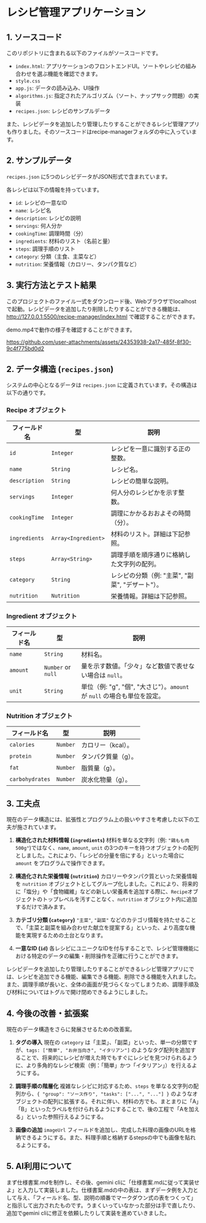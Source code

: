 # レシピ管理アプリケーション

## 1. ソースコード

このリポジトリに含まれる以下のファイルがソースコードです。

- `index.html`: アプリケーションのフロントエンドUI。ソートやレシピの組み合わせを選ぶ機能を確認できます。
- `style.css`
- `app.js`: データの読み込み、UI操作
- `algorithms.js`: 指定されたアルゴリズム（ソート、ナップサック問題）の実装
- `recipes.json`: レシピのサンプルデータ

また、レシピデータを追加したり管理したりすることができるレシピ管理アプリも作りました。そのソースコードはrecipe-managerフォルダの中に入っています。

## 2. サンプルデータ

`recipes.json` に5つのレシピデータがJSON形式で含まれています。



各レシピは以下の情報を持っています。

- `id`: レシピの一意なID
- `name`: レシピ名
- `description`: レシピの説明
- `servings`: 何人分か
- `cookingTime`: 調理時間（分）
- `ingredients`: 材料のリスト（名前と量）
- `steps`: 調理手順のリスト
- `category`: 分類（主食、主菜など）
- `nutrition`: 栄養情報（カロリー、タンパク質など）

## 3. 実行方法とテスト結果

このプロジェクトのファイル一式をダウンロード後、Webブラウザでlocalhostで起動。レシピデータを追加したり削除したりすることができる機能は、http://127.0.0.1:5500/recipe-manager/index.html で確認することができます。
  
demo.mp4で動作の様子を確認することができます。

https://github.com/user-attachments/assets/24353938-2a17-485f-8f30-9c4f775bd0d2

## 2. データ構造 (`recipes.json`)

システムの中心となるデータは `recipes.json` に定義されています。その構造は以下の通りです。

### Recipe オブジェクト

| フィールド名      | 型                               | 説明                                                                 |
| ----------------- | -------------------------------- | -------------------------------------------------------------------- |
| `id`              | `Integer`                        | レシピを一意に識別する正の整数。                                     |
| `name`            | `String`                         | レシピ名。                                                           |
| `description`     | `String`                         | レシピの簡単な説明。                                                 |
| `servings`        | `Integer`                        | 何人分のレシピかを示す整数。                                         |
| `cookingTime`     | `Integer`                        | 調理にかかるおおよその時間（分）。                                   |
| `ingredients`     | `Array<Ingredient>`              | 材料のリスト。詳細は下記参照。         |
| `steps`           | `Array<String>`                  | 調理手順を順序通りに格納した文字列の配列。                           |
| `category`        | `String`                         | レシピの分類（例: "主菜", "副菜", "デザート"）。                 |
| `nutrition`       | `Nutrition`                      | 栄養情報。詳細は下記参照。            |

### Ingredient オブジェクト

| フィールド名 | 型               | 説明                                                                 |
| ------------ | ---------------- | -------------------------------------------------------------------- |
| `name`       | `String`         | 材料名。                                                             |
| `amount`     | `Number` or `null` | 量を示す数値。「少々」など数値で表せない場合は `null`。              |
| `unit`       | `String`         | 単位（例: "g", "個", "大さじ"）。`amount` が `null` の場合も単位を設定。 |

### Nutrition オブジェクト

| フィールド名    | 型       | 説明                               |
| --------------- | -------- | ---------------------------------- |
| `calories`      | `Number` | カロリー（kcal）。                 |
| `protein`       | `Number` | タンパク質量（g）。                |
| `fat`           | `Number` | 脂質量（g）。                      |
| `carbohydrates` | `Number` | 炭水化物量（g）。                  |

## 3. 工夫点

現在のデータ構造には、拡張性とプログラム上の扱いやすさを考慮した以下の工夫が施されています。

1.  **構造化された材料情報 (`ingredients`)**
    材料を単なる文字列（例: `"鶏もも肉 500g"`)ではなく、`name`, `amount`, `unit` の3つのキーを持つオブジェクトの配列としました。これにより、「レシピの分量を倍にする」といった場合に `amount` をプログラムで操作できます。

2.  **構造化された栄養情報 (`nutrition`)**
    カロリーやタンパク質といった栄養情報を `nutrition` オブジェクトとしてグループ化しました。これにより、将来的に「塩分」や「食物繊維」などの新しい栄養素を追加する際に、`Recipe`オブジェクトのトップレベルを汚すことなく、`nutrition` オブジェクト内に追加するだけで済みます。

3.  **カテゴリ分類 (`category`)**
    `"主菜"`, `"副菜"` などのカテゴリ情報を持たせることで、「主菜と副菜を組み合わせた献立を提案する」といった、より高度な機能を実現するための土台となります。

4.  **一意なID (`id`)**
    各レシピにユニークなIDを付与することで、レシピ管理機能における特定のデータの編集・削除操作を正確に行うことができます。

  
レシピデータを追加したり管理したりすることができるレシピ管理アプリにでは、レシピを追加できる機能、編集できる機能、削除できる機能を入れました。また、調理手順が長いと、全体の画面が見づらくなってしまうため、調理手順及び材料についてはトグルで開け閉めできるようにしました。


## 4. 今後の改善・拡張案

現在のデータ構造をさらに発展させるための改善案。

1.  **タグの導入**
    現在の `category` は「主菜」、「副菜」といった、単一の分類ですが、`tags: ["簡単", "お弁当向き", "イタリアン"]` のようなタグ配列を追加することで、将来的にレシピが増えた時でもすぐにレシピを見つけられるように、より多角的なレシピ検索（例：「簡単」かつ「イタリアン」）を行えるようにする。

2.  **調理手順の階層化**
    複雑なレシピに対応するため、`steps` を単なる文字列の配列から、`{ "group": "ソース作り", "tasks": ["...", "..."] }` のようなオブジェクトの配列に拡張する。それに伴い、材料の方でも、まとまりに「A」「B」といったラベルを付けられるようにすることで、後の工程で「Aを加える」といった参照行えるようにする。

3.  **画像の追加**
    `imageUrl` フィールドを追加し、完成した料理の画像のURLを格納できるようにする。また、料理手順と格納するstepsの中でも画像を貼れるようにする。

## 5. AI利用について

まず仕様書案.mdを制作し、その後、gemini cliに「仕様書案.mdに従って実装せよ」と入力して実装しました。仕様書案.mdの中の表は、まずデータ例を入力として与え、「フィールド名、型、説明の順番でマークダウン式の表をつくって」と指示して出力されたものです。うまくいっていなかった部分は手で直したり、追加でgemini cliに修正を依頼したりして実装を進めていきました。
